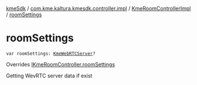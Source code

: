 [kmeSdk](../../index.md) / [com.kme.kaltura.kmesdk.controller.impl](../index.md) / [KmeRoomControllerImpl](index.md) / [roomSettings](./room-settings.md)

# roomSettings

`var roomSettings: `[`KmeWebRTCServer`](../../com.kme.kaltura.kmesdk.rest.response.room/-kme-web-r-t-c-server/index.md)`?`

Overrides [IKmeRoomController.roomSettings](../../com.kme.kaltura.kmesdk.controller/-i-kme-room-controller/room-settings.md)

Getting WevRTC server data if exist


